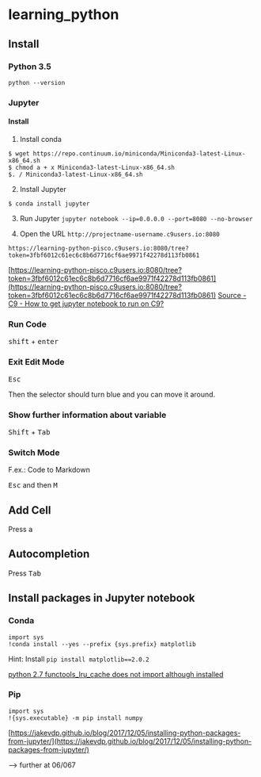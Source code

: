# learning_python

## Install 

### Python 3.5

`python --version`

### Jupyter

#### Install

1. Install conda

```
$ wget https://repo.continuum.io/miniconda/Miniconda3-latest-Linux-x86_64.sh 
$ chmod a + x Miniconda3-latest-Linux-x86_64.sh 
$. / Miniconda3-latest-Linux-x86_64.sh 
``` 

2. Install Jupyter

```
$ conda install jupyter 
```

3. Run Jupyter
    `jupyter notebook --ip=0.0.0.0 --port=8080 --no-browser`

4. Open the URL `http://projectname-username.c9users.io:8080`

`https://learning-python-pisco.c9users.io:8080/tree?token=3fbf6012c61ec6c8b6d7716cf6ae9971f42278d113fb0861`

[https://learning-python-pisco.c9users.io:8080/tree?token=3fbf6012c61ec6c8b6d7716cf6ae9971f42278d113fb0861](https://learning-python-pisco.c9users.io:8080/tree?token=3fbf6012c61ec6c8b6d7716cf6ae9971f42278d113fb0861)
[Source - C9 - How to get jupyter notebook to run on C9?](https://community.c9.io/t/how-to-get-jupyter-notebook-to-run-on-c9/6518/3)

### Run Code

<kbd>shift</kbd> + <kbd>enter</kbd>

### Exit Edit Mode

<kbd>Esc</kbd>

Then the selector should turn blue and you can move it around.

### Show further information about variable

<kbd>Shift</kbd> + <kbd>Tab</kbd>


### Switch Mode

F.ex.:
Code to Markdown

<kbd>Esc</kbd> and then <kbd>M</kbd>

## Add Cell

Press <kbd>a</kbd>


## Autocompletion

Press <kbd>Tab</kbd>

## Install packages in Jupyter notebook

### Conda

```
import sys
!conda install --yes --prefix {sys.prefix} matplotlib
```

Hint: Install `pip install matplotlib==2.0.2`

[python 2.7 functools_lru_cache does not import although installed](https://stackoverflow.com/questions/47179433/python-2-7-functools-lru-cache-does-not-import-although-installed)

### Pip

```
import sys
!{sys.executable} -m pip install numpy
```

[https://jakevdp.github.io/blog/2017/12/05/installing-python-packages-from-jupyter/](https://jakevdp.github.io/blog/2017/12/05/installing-python-packages-from-jupyter/)




--> further at 06/067